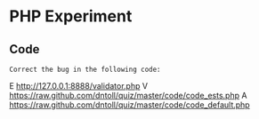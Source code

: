 # PHP Experiment

## Code
	Correct the bug in the following code: 
E http://127.0.0.1:8888/validator.php
V https://raw.github.com/dntoll/quiz/master/code/code_ests.php
A https://raw.github.com/dntoll/quiz/master/code/code_default.php
